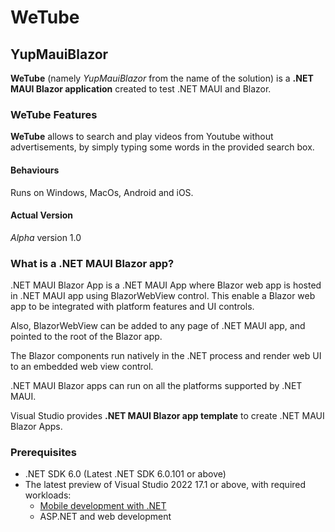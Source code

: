 # WeTube
## YupMauiBlazor

**WeTube** (namely *YupMauiBlazor* from the name of the solution) is a **.NET MAUI Blazor application** created to test .NET MAUI and Blazor.

### WeTube Features
**WeTube** allows to search and play videos from Youtube without advertisements, 
by simply typing some words in the provided search box.  
  
#### Behaviours
Runs on Windows, MacOs, Android and iOS.  

#### Actual Version
*Alpha* version 1.0

### What is a .NET MAUI Blazor app?

.NET MAUI Blazor App is a .NET MAUI App where Blazor web app is hosted in 
.NET MAUI app using BlazorWebView control. This enable a Blazor web app to be integrated with platform features and 
UI controls.  
  
Also, BlazorWebView can be added to any page of .NET MAUI app, and pointed 
to the root of the Blazor app.  
  
The Blazor components run natively in the .NET process and render web UI 
to an embedded web view control.  
  
.NET MAUI Blazor apps can run on all the platforms supported by .NET MAUI.  
  
Visual Studio provides **.NET MAUI Blazor app template** to create .NET MAUI Blazor Apps.

### Prerequisites

- .NET SDK 6.0 (Latest .NET SDK 6.0.101 or above)
- The latest preview of Visual Studio 2022 17.1 or above, with required workloads:
     - [Mobile development with .NET](https://docs.microsoft.com/en-us/dotnet/maui/get-started/installation)
     - ASP.NET and web development

